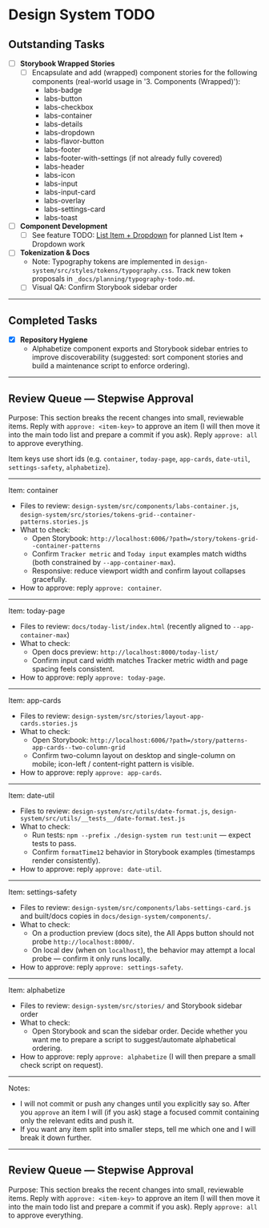 
# Design System TODO



## Outstanding Tasks

- [ ] **Storybook Wrapped Stories**
  - [ ] Encapsulate and add (wrapped) component stories for the following components (real-world usage in '3. Components (Wrapped)'):
    - labs-badge
    - labs-button
    - labs-checkbox
    - labs-container
    - labs-details
    - labs-dropdown
    - labs-flavor-button
    - labs-footer
    - labs-footer-with-settings (if not already fully covered)
    - labs-header
    - labs-icon
    - labs-input
    - labs-input-card
    - labs-overlay
    - labs-settings-card
    - labs-toast

- [ ] **Component Development**
  - [ ] See feature TODO: [List Item + Dropdown](TODO-list-item-dropdown.md) for planned List Item + Dropdown work

- [ ] **Tokenization & Docs**
  - Note: Typography tokens are implemented in `design-system/src/styles/tokens/typography.css`. Track new token proposals in `_docs/planning/typography-todo.md`.
  - [ ] Visual QA: Confirm Storybook sidebar order

---

## Completed Tasks

- [x] **Repository Hygiene**
  - Alphabetize component exports and Storybook sidebar entries to improve discoverability (suggested: sort component stories and build a maintenance script to enforce ordering).

---
## Review Queue — Stepwise Approval

Purpose: This section breaks the recent changes into small, reviewable items. Reply with `approve: <item-key>` to approve an item (I will then move it into the main todo list and prepare a commit if you ask). Reply `approve: all` to approve everything.

Item keys use short ids (e.g. `container`, `today-page`, `app-cards`, `date-util`, `settings-safety`, `alphabetize`).

---

Item: container
- Files to review: `design-system/src/components/labs-container.js`, `design-system/src/stories/tokens-grid--container-patterns.stories.js`
- What to check:
  - Open Storybook: `http://localhost:6006/?path=/story/tokens-grid--container-patterns`
  - Confirm `Tracker metric` and `Today input` examples match widths (both constrained by `--app-container-max`).
  - Responsive: reduce viewport width and confirm layout collapses gracefully.
- How to approve: reply `approve: container`.

---

Item: today-page
- Files to review: `docs/today-list/index.html` (recently aligned to `--app-container-max`)
- What to check:
  - Open docs preview: `http://localhost:8000/today-list/`
  - Confirm input card width matches Tracker metric width and page spacing feels consistent.
- How to approve: reply `approve: today-page`.

---

Item: app-cards
- Files to review: `design-system/src/stories/layout-app-cards.stories.js`
- What to check:
  - Open Storybook: `http://localhost:6006/?path=/story/patterns-app-cards--two-column-grid`
  - Confirm two-column layout on desktop and single-column on mobile; icon-left / content-right pattern is visible.
- How to approve: reply `approve: app-cards`.

---

Item: date-util
- Files to review: `design-system/src/utils/date-format.js`, `design-system/src/utils/__tests__/date-format.test.js`
- What to check:
  - Run tests: `npm --prefix ./design-system run test:unit` — expect tests to pass.
  - Confirm `formatTime12` behavior in Storybook examples (timestamps render consistently).
- How to approve: reply `approve: date-util`.

---

Item: settings-safety
- Files to review: `design-system/src/components/labs-settings-card.js` and built/docs copies in `docs/design-system/components/`.
- What to check:
  - On a production preview (docs site), the All Apps button should not probe `http://localhost:8000/`.
  - On local dev (when on `localhost`), the behavior may attempt a local probe — confirm it only runs locally.
- How to approve: reply `approve: settings-safety`.

---

Item: alphabetize
- Files to review: `design-system/src/stories/` and Storybook sidebar order
- What to check:
  - Open Storybook and scan the sidebar order. Decide whether you want me to prepare a script to suggest/automate alphabetical ordering.
- How to approve: reply `approve: alphabetize` (I will then prepare a small check script on request).

---

Notes:
- I will not commit or push any changes until you explicitly say so. After you `approve` an item I will (if you ask) stage a focused commit containing only the relevant edits and push it.
- If you want any item split into smaller steps, tell me which one and I will break it down further.


---

## Review Queue — Stepwise Approval

Purpose: This section breaks the recent changes into small, reviewable items. Reply with `approve: <item-key>` to approve an item (I will then move it into the main todo list and prepare a commit if you ask). Reply `approve: all` to approve everything.